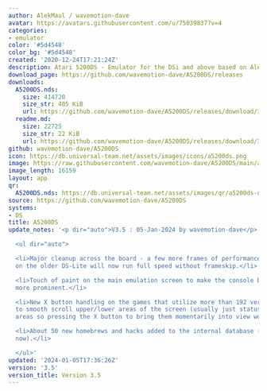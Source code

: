 ```yaml
---
author: AlekMaul / wavemotion-dave
avatar: https://avatars.githubusercontent.com/u/75039837?v=4
categories:
- emulator
color: '#5d4548'
color_bg: '#5d4548'
created: '2020-12-24T17:21:24Z'
description: Atari 5200DS - Emulator for the DSi and above based on Alekmaul's work
download_page: https://github.com/wavemotion-dave/A5200DS/releases
downloads:
  A5200DS.nds:
    size: 414720
    size_str: 405 KiB
    url: https://github.com/wavemotion-dave/A5200DS/releases/download/3.5/A5200DS.nds
  readme.md:
    size: 22725
    size_str: 22 KiB
    url: https://github.com/wavemotion-dave/A5200DS/releases/download/3.5/readme.md
github: wavemotion-dave/A5200DS
icon: https://db.universal-team.net/assets/images/icons/a5200ds.png
image: https://raw.githubusercontent.com/wavemotion-dave/A5200DS/main/arm9/gfx/bgTop.png
image_length: 16159
layout: app
qr:
  A5200DS.nds: https://db.universal-team.net/assets/images/qr/a5200ds-nds.png
source: https://github.com/wavemotion-dave/A5200DS
systems:
- DS
title: A5200DS
update_notes: '<p dir="auto">V3.5 : 05-Jan-2024 by wavemotion-dave</p>

  <ul dir="auto">

  <li>Major cleanup across the board - a few more frames of performance and many games
  on the older DS-Lite will now run full speed without frameskip.</li>

  <li>Touch of paint on the main emulation screen to make the console buttons a bit
  more prominent.</li>

  <li>New X button handling on the games that utilize more than 192 vertical pixels
  to smooth scroll upper/lower areas of the screen (usually just status/score in those
  areas so pressing the X button to bring them momentarily into view works fine).</li>

  <li>About 50 new homebrews and hacks added to the internal database (up to 240 games
  now).</li>

  </ul>'
updated: '2024-01-05T17:36:26Z'
version: '3.5'
version_title: Version 3.5
---
```

